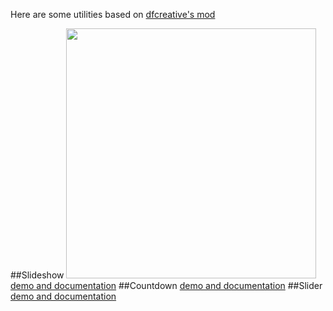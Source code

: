 Here are some utilities based on <a href="https://github.com/dfcreative/mod/">dfcreative's mod</a>

##Slideshow
<img src="http://cs617617.vk.me/v617617386/c42a/sdgS6xAbEus.jpg" width="400px"/><br>
[demo and documentation](http://cakeinpanic.github.io/modBasedStuff/slideshow.html)
##Countdown
[demo and documentation](http://cakeinpanic.github.io/modBasedStuff/countdown.html)
##Slider
[demo and documentation](http://cakeinpanic.github.io/modBasedStuff/slider.html)

